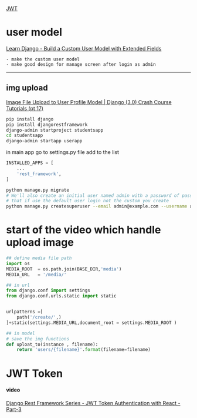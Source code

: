 [JWT](#jwt-token)
    






# user model
[Learn Django - Build a Custom User Model with Extended Fields](https://www.youtube.com/watch?v=Ae7nc1EGv-A)

    - make the custom user model
    - make good design for manage screen after login as admin

-------------
## img upload

[Image File Upload to User Profile Model | Django (3.0) Crash Course Tutorials (pt 17)](https://www.youtube.com/watch?v=aNk2CAkHvlE)



```bash
pip install django
pip install djangorestframework
django-admin startproject studentsapp 
cd studentsapp
django-admin startapp userapp
```

in main app go to settings.py file add to the list

```python
INSTALLED_APPS = [
    ...
    'rest_framework',
]
```

```bash
python manage.py migrate
# We'll also create an initial user named admin with a password of password123
# that if use the default user login not the custom you create
python manage.py createsuperuser --email admin@example.com --username admin
```

# start of the video which handle upload image

```python
## define media file path
import os
MEDIA_ROOT  = os.path.join(BASE_DIR,'media') 
MEDIA_URL   = '/media/'
```


```python
## in url 
from django.conf import settings
from django.conf.urls.static import static 


urlpatterns =[
    path('/create/',)
]+static(settings.MEDIA_URL,document_root = settings.MEDIA_ROOT )

## in model
# save the img functions
def uploat_to(instance , filename):
    return 'users/{filename}'.format(filename=filename)


```




# JWT Token

#### video
[Django Rest Framework Series - JWT Token Authentication with React - Part-3](https://www.youtube.com/watch?v=AfYfvjP1hK8&list=PLOLrQ9Pn6caw0PjVwymNc64NkUNbZlhFw&index=8)


